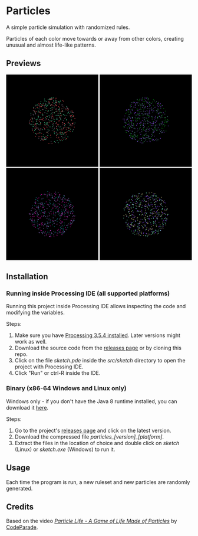 # Particles
A simple particle simulation with randomized rules.

Particles of each color move towards or away from other colors, creating unusual and almost life-like patterns.

## Previews

![GIF of a simulation](previews/seed5.gif)
![GIF of a simulation](previews/seed24.gif)
![GIF of a simulation](previews/seed32.gif)
![GIF of a simulation](previews/seed33.gif)

## Installation

### Running inside Processing IDE (all supported platforms)

Running this project inside Processing IDE allows inspecting the code and modifying the variables.

Steps:
1. Make sure you have [Processing 3.5.4 installed](https://processing.org/download). Later versions might work as well.
2. Download the source code from the [releases page](https://github.com/AugLuk/particles/releases/) or by cloning this repo.
3. Click on the file *sketch.pde* inside the *src/sketch* directory to open the project with Processing IDE.
4. Click "Run" or ctrl-R inside the IDE.

### Binary (x86-64 Windows and Linux only)

Windows only - if you don't have the Java 8 runtime installed, you can download it [here](https://www.java.com/en/download/).

Steps:
1. Go to the project's [releases page](https://github.com/AugLuk/particles/releases/) and click on the latest version.
2. Download the compressed file *particles_[version]_[platform]*.
2. Extract the files in the location of choice and double click on *sketch* (Linux) or *sketch.exe* (Windows) to run it.

## Usage

Each time the program is run, a new ruleset and new particles are randomly generated.

## Credits

Based on the video [*Particle Life - A Game of Life Made of Particles*](https://youtu.be/Z_zmZ23grXE) by [CodeParade](https://www.youtube.com/c/CodeParade).
